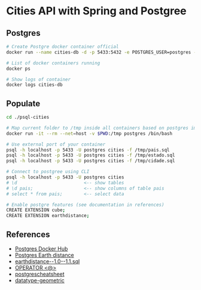 # Cities API with Spring and Postgree

## Postgres

```bash
# Create Postgre docker container official
docker run --name cities-db -d -p 5433:5432 -e POSTGRES_USER=postgres -e POSTGRES_PASSWORD=password -e POSTGRES_DB=cities postgres

# List of docker containers running
docker ps

# Show logs of container
docker logs cities-db
```

## Populate

```bash
cd ./psql-cities

# Map current folder to /tmp inside all containers based on postgres image
docker run -it --rm --net=host -v $PWD:/tmp postgres /bin/bash

# Use external port of your container
psql -h localhost -p 5433 -U postgres cities -f /tmp/pais.sql
psql -h localhost -p 5433 -U postgres cities -f /tmp/estado.sql
psql -h localhost -p 5433 -U postgres cities -f /tmp/cidade.sql

# Connect to postgree using CLI
psql -h localhost -p 5433 -U postgres cities
# \d                         <-- show tables
# \d pais;                   <-- show columns of table pais
# select * from pais;        <-- select data

# Enable postgre features (see documentation in references)
CREATE EXTENSION cube; 
CREATE EXTENSION earthdistance;
```

## References

* [Postgres Docker Hub](https://hub.docker.com/_/postgres)
* [Postgres Earth distance](https://www.postgresql.org/docs/current/earthdistance.html)
* [earthdistance--1.0--1.1.sql](https://github.com/postgres/postgres/blob/master/contrib/earthdistance/earthdistance--1.0--1.1.sql)
* [OPERATOR <@>](https://github.com/postgres/postgres/blob/master/contrib/earthdistance/earthdistance--1.1.sql)
* [postgrescheatsheet](https://postgrescheatsheet.com/#/tables)
* [datatype-geometric](https://www.postgresql.org/docs/current/datatype-geometric.html)